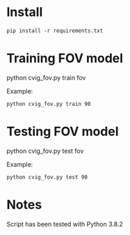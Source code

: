 
# Install 
```
pip install -r requirements.txt
```

# Training FOV model 
python cvig_fov.py train fov

Example: 
```
python cvig_fov.py train 90
```

# Testing FOV model 
python cvig_fov.py test fov

Example: 
```
python cvig_fov.py test 90
```

# Notes
Script has been tested with Python 3.8.2
